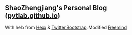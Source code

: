 ## ShaoZhengjiang's Personal Blog ([pytlab.github.io](http://pytlab.github.io/))

With help from [Hexo](http://hexo.io/) & [Twitter Bootstrap](http://getbootstrap.com/). Modified [Freemind](https://github.com/PytLab/hexo-theme-freemind)
